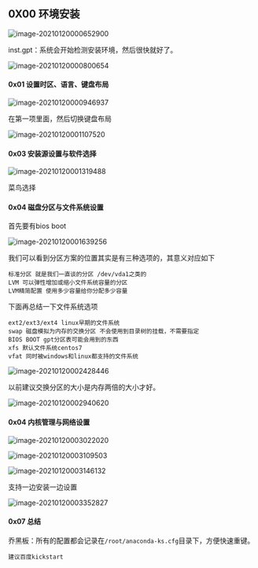 ## 0X00 环境安装

![image-20210120000652900](https://i.loli.net/2021/01/20/Ht8RJKr7Wqh1v3x.png)

inst.gpt：系统会开始检测安装环境，然后很快就好了。

![image-20210120000800654](https://i.loli.net/2021/01/20/lvyj21xtzROTLnD.png)

#### 0x01 设置时区、语言、键盘布局

![image-20210120000946937](https://i.loli.net/2021/01/20/NdK8AZM5Bw42lmD.png)

在第一项里面，然后切换键盘布局

![image-20210120001107520](https://i.loli.net/2021/01/20/mG4gzSvPAxskqNr.png)

#### 0x03 安装源设置与软件选择

![image-20210120001319488](C:\Users\Crawler\AppData\Roaming\Typora\typora-user-images\image-20210120001319488.png)

菜鸟选择

#### 0x04 磁盘分区与文件系统设置

首先要有bios boot

![image-20210120001639256](C:\Users\Crawler\AppData\Roaming\Typora\typora-user-images\image-20210120001639256.png)

我们可以看到分区方案的位置其实是有三种选项的，其意义对应如下

```
标准分区 就是我们一直谈的分区 /dev/vda1之类的
LVM 可以弹性增加或缩小文件系统容量的分区
LVM精简配置 使用多少容量给你分配多少容量
```

下面再总结一下文件系统选项

```
ext2/ext3/ext4 linux早期的文件系统
swap 磁盘模拟为内存的交换分区 不会使用到目录树的挂载，不需要指定
BIOS BOOT gpt分区表可能会用到的东西
xfs 默认文件系统centos7
vfat 同时被windows和linux都支持的文件系统
```

![image-20210120002428446](C:\Users\Crawler\AppData\Roaming\Typora\typora-user-images\image-20210120002428446.png)

以前建议交换分区的大小是内存两倍的大小才好。

![image-20210120002940620](https://i.loli.net/2021/01/20/2UwQl3hrfYOAKBE.png)

#### 0x04 内核管理与网络设置

![image-20210120003022020](https://i.loli.net/2021/01/20/V3dBulXOjT8ct5F.png)

![image-20210120003109503](https://i.loli.net/2021/01/20/gldPUTvfzyJ9HKO.png)

![image-20210120003146132](C:\Users\Crawler\AppData\Roaming\Typora\typora-user-images\image-20210120003146132.png)

支持一边安装一边设置

![image-20210120003352827](https://i.loli.net/2021/01/20/kOQHwnXh4U32YBr.png)

#### 0x07 总结

乔黑板：所有的配置都会记录在`/root/anaconda-ks.cfg`目录下，方便快速重键。

```
建议百度kickstart
```

